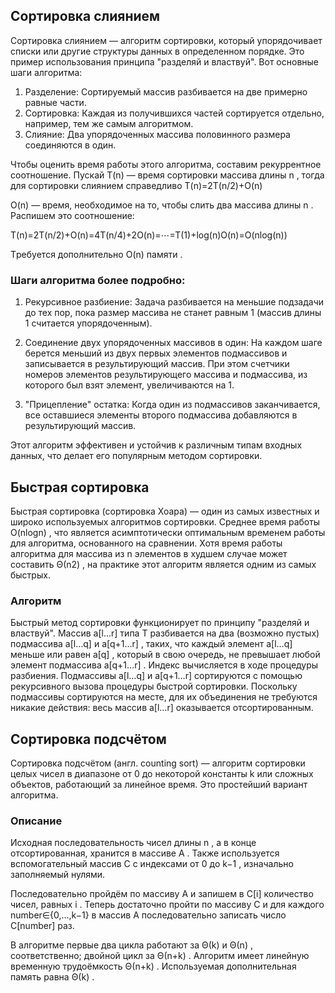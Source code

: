 ## Сортировка слиянием

Сортировка слиянием — алгоритм сортировки, который упорядочивает списки или другие структуры данных в определенном порядке. Это пример использования принципа "разделяй и властвуй". Вот основные шаги алгоритма:

1. Разделение: Сортируемый массив разбивается на две примерно равные части.
2. Сортировка: Каждая из получившихся частей сортируется отдельно, например, тем же самым алгоритмом.
3. Слияние: Два упорядоченных массива половинного размера соединяются в один.

Чтобы оценить время работы этого алгоритма, составим рекуррентное соотношение. Пускай T(n)
 — время сортировки массива длины n
, тогда для сортировки слиянием справедливо T(n)=2T(n/2)+O(n)

O(n)
 — время, необходимое на то, чтобы слить два массива длины n
. Распишем это соотношение:

T(n)=2T(n/2)+O(n)=4T(n/4)+2O(n)=⋯=T(1)+log(n)O(n)=O(nlog(n))

Tребуется дополнительно O(n)
 памяти
.

### Шаги алгоритма более подробно:

1. Рекурсивное разбиение: Задача разбивается на меньшие подзадачи до тех пор, пока размер массива не станет равным 1 (массив длины 1 считается упорядоченным).

2. Соединение двух упорядоченных массивов в один: На каждом шаге берется меньший из двух первых элементов подмассивов и записывается в результирующий массив. При этом счетчики номеров элементов результирующего массива и подмассива, из которого был взят элемент, увеличиваются на 1.

3. "Прицепление" остатка: Когда один из подмассивов заканчивается, все оставшиеся элементы второго подмассива добавляются в результирующий массив.

Этот алгоритм эффективен и устойчив к различным типам входных данных, что делает его популярным методом сортировки.

## Быстрая сортировка
Быстрая сортировка (сортировка Хоара) — один из самых известных и широко используемых алгоритмов сортировки. Среднее время работы O(nlogn)
, что является асимптотически оптимальным временем работы для алгоритма, основанного на сравнении. Хотя время работы алгоритма для массива из n
 элементов в худшем случае может составить Θ(n2)
, на практике этот алгоритм является одним из самых быстрых.
### Алгоритм
Быстрый метод сортировки функционирует по принципу "разделяй и властвуй".
Массив a[l…r]
 типа T
 разбивается на два (возможно пустых) подмассива a[l…q]
 и a[q+1…r]
, таких, что каждый элемент a[l…q]
 меньше или равен a[q]
, который в свою очередь, не превышает любой элемент подмассива a[q+1…r]
. Индекс вычисляется в ходе процедуры разбиения.
Подмассивы a[l…q]
 и a[q+1…r]
 сортируются с помощью рекурсивного вызова процедуры быстрой сортировки.
Поскольку подмассивы сортируются на месте, для их объединения не требуются никакие действия: весь массив a[l…r]
 оказывается отсортированным.
 ## Сортировка подсчётом
 Сортировка подсчётом (англ. counting sort) — алгоритм сортировки целых чисел в диапазоне от 0
 до некоторой константы k
 или сложных объектов, работающий за линейное время.
 Это простейший вариант алгоритма.

### Описание
Исходная последовательность чисел длины n
, а в конце отсортированная, хранится в массиве A
. Также используется вспомогательный массив C
 с индексами от 0
 до k−1
, изначально заполняемый нулями.

Последовательно пройдём по массиву A
 и запишем в C[i]
 количество чисел, равных i
.
Теперь достаточно пройти по массиву C
 и для каждого number∈{0,...,k−1}
 в массив A
 последовательно записать число C[number]
 раз.
 
 В алгоритме первые два цикла работают за Θ(k)
 и Θ(n)
, соответственно; двойной цикл за Θ(n+k)
. Алгоритм имеет линейную временную трудоёмкость Θ(n+k)
. Используемая дополнительная память равна Θ(k)
.

